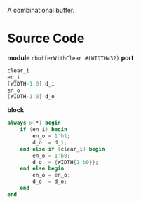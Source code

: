 A combinational buffer.
# Source Code
**module** `cbufferWithClear #(WIDTH=32)`
**port**
```verilog
clear_i
en_i
[WIDTH-1:0] d_i
en_o
[WIDTH-1:0] d_o
```
**block**
```verilog
always @(*) begin
	if (en_i) begin
		en_o = 1'b1;
		d_o  = d_i;
	end else if (clear_i) begin
		en_o = 1'b0;
		d_o  = {WIDTH{1'b0}};
	end else begin
		en_o = en_o;
		d_o  = d_o;
	end
end
```